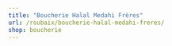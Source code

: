 ```yaml
---
title: "Boucherie Halal Medahi Frères"
url: /roubaix/boucherie-halal-medahi-freres/
shop: boucherie
---
```

